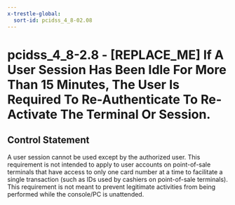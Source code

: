 ```yaml
---
x-trestle-global:
  sort-id: pcidss_4_8-02.08
---
```


# pcidss_4_8-2.8 - \[REPLACE_ME\] If A User Session Has Been Idle For More Than 15 Minutes, The User Is Required To Re-Authenticate To Re-Activate The Terminal Or Session.

## Control Statement

A user session cannot be used except by the authorized user. This requirement is not
intended to apply to user accounts on point-of-sale terminals that have access to only one
card number at a time to facilitate a single transaction (such as IDs used by cashiers on
point-of-sale terminals). This requirement is not meant to prevent legitimate activities
from being performed while the console/PC is unattended.
